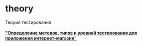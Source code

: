 # theory

Теория тестирования<br><br>
**["Определение методов, типов и уровней тестирования для приложения интернет-магазин"](https://docs.google.com/spreadsheets/d/1JW5lrZYueBhPmbBaVWAmQGuvDR8M5N-5oMco8DVSzYo/edit?usp=sharing)**<br>
<br><br>
